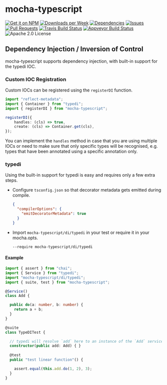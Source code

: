 # mocha-typescript

[![Get it on NPM](https://img.shields.io/npm/v/mocha-typescript.svg)](https://www.npmjs.com/package/mocha-typescript)
[![Downloads per Week](https://img.shields.io/npm/dw/mocha-typescript.svg)](https://www.npmjs.com/package/mocha-typescript)
[![Dependencies](https://img.shields.io/librariesio/github/pana-cc/mocha-typescript.svg)](https://libraries.io/npm/mocha-typescript)
[![Issues](https://img.shields.io/github/issues/pana-cc/mocha-typescript.svg)](https://github.com/pana-cc/mocha-typescript/issues)
[![Pull Requests](https://img.shields.io/github/issues-pr/pana-cc/mocha-typescript.svg)](https://github.com/pana-cc/mocha-typescript/pulls)
[![Travis Build Status](https://img.shields.io/travis/pana-cc/mocha-typescript/master.svg)](https://travis-ci.org/pana-cc/mocha-typescript)
[![Appveyor Build Status](https://img.shields.io/appveyor/ci/silkentrance/mocha-typescript.svg)](https://ci.appveyor.com/project/silkentrance/mocha-typescript)
![Apache 2.0 License](https://img.shields.io/npm/l/mocha-typescript.svg)

## Dependency Injection / Inversion of Control

mocha-typescript supports dependency injection, with built-in support for the typedi IOC.

### Custom IOC Registration

Custom IOCs can be registered using the `registerDI` function.

```Typescript
import "reflect-metadata";
import { Container } from "typedi";
import { registerDI } from "mocha-typescript";

registerDI({
    handles: (cls) => true,
    create: (cls) => Container.get(cls),
});
```

You can implement the ``handles`` method in case that you are using multiple IOCs or need to make sure that only
specific types will be recognised, e.g. types that have been annotated using a specific annotation only.

### typedi

Using the built-in support for typedi is easy and requires only a few extra steps.

- Configure `tsconfig.json` so that decorator metadata gets emitted during compile.

  ```json
  {
    "compilerOptions": {
      "emitDecoratorMetadata": true
    }  
  }
  ```

- Import `mocha-typescript/di/typedi` in your test or require it in your mocha.opts.

  ```
  --require mocha-typescript/di/typedi
  ```

#### Example

```TypeScript
import { assert } from "chai";
import { Service } from "typedi";
import "mocha-typescript/di/typedi";
import { suite, test } from "mocha-typescript";

@Service()
class Add {

  public do(a: number, b: number) {
    return a + b;
  }
}

@suite
class TypeDITest {

  // typedi will resolve `add` here to an instance of the `Add` service.
  constructor(public add: Add) { }
  
  @test
  public "test linear function"() {

    assert.equal(this.add.do(1, 2), 3);
  }
}
```
